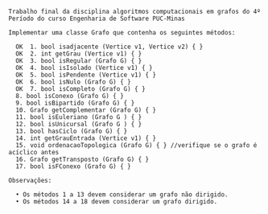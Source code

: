     Trabalho final da disciplina algoritmos computacionais em grafos do 4º Período do curso Engenharia de Software PUC-Minas

    Implementar uma classe Grafo que contenha os seguintes métodos:
    
      OK  1. bool isadjacente (Vertice v1, Vertice v2) { } 
      OK  2. int getGrau (Vertice v1) { }
      OK  3. bool isRegular (Grafo G) { }
      OK  4. bool isIsolado (Vertice v1) { }
      OK  5. bool isPendente (Vertice v1) { }
      OK  6. bool isNulo (Grafo G) { }
      OK  7. bool isCompleto (Grafo G) { }
      8. bool isConexo (Grafo G) { }
      9. bool isBipartido (Grafo G) { }
      10. Grafo getComplementar (Grafo G) { }
      11. bool isEuleriano (Grafo G ) { }
      12. bool isUnicursal (Grafo G ) { }
      13. bool hasCiclo (Grafo G) { }
      14. int getGrauEntrada (Vertice v1) { }
      15. void ordenacaoTopologica (Grafo G) { } //verifique se o grafo é acíclico antes
      16. Grafo getTransposto (Grafo G) { }
      17. bool isFConexo (Grafo G) { }
      
    Observações:    
    
      • Os métodos 1 a 13 devem considerar um grafo não dirigido.
      • Os métodos 14 a 18 devem considerar um grafo dirigido.
